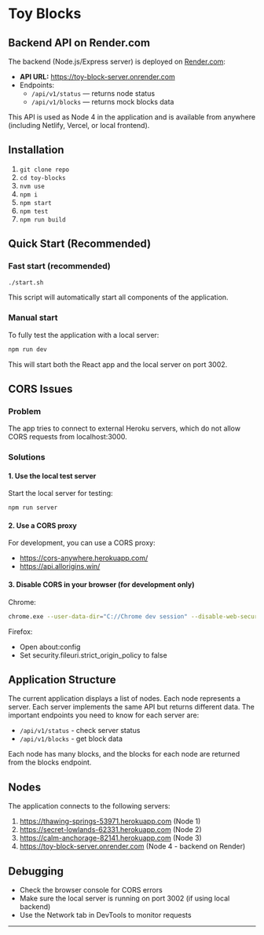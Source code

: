 # Toy Blocks

## Backend API on Render.com

The backend (Node.js/Express server) is deployed on [Render.com](https://render.com/):

- **API URL:** https://toy-block-server.onrender.com
- Endpoints:
  - `/api/v1/status` — returns node status
  - `/api/v1/blocks` — returns mock blocks data

This API is used as Node 4 in the application and is available from anywhere (including Netlify, Vercel, or local frontend).

## Installation

1. `git clone repo`
2. `cd toy-blocks`
3. `nvm use`
4. `npm i`
5. `npm start`
6. `npm test`
7. `npm run build`

## Quick Start (Recommended)

### Fast start (recommended)

```bash
./start.sh
```

This script will automatically start all components of the application.

### Manual start

To fully test the application with a local server:

```bash
npm run dev
```

This will start both the React app and the local server on port 3002.

## CORS Issues

### Problem

The app tries to connect to external Heroku servers, which do not allow CORS requests from localhost:3000.

### Solutions

#### 1. Use the local test server

Start the local server for testing:

```bash
npm run server
```

#### 2. Use a CORS proxy

For development, you can use a CORS proxy:

- https://cors-anywhere.herokuapp.com/
- https://api.allorigins.win/

#### 3. Disable CORS in your browser (for development only)

Chrome:

```bash
chrome.exe --user-data-dir="C://Chrome dev session" --disable-web-security
```

Firefox:

- Open about:config
- Set security.fileuri.strict_origin_policy to false

## Application Structure

The current application displays a list of nodes. Each node represents a server. Each server implements the same API but returns different data. The important endpoints you need to know for each server are:

- `/api/v1/status` - check server status
- `/api/v1/blocks` - get block data

Each node has many blocks, and the blocks for each node are returned from the blocks endpoint.

## Nodes

The application connects to the following servers:

1. https://thawing-springs-53971.herokuapp.com (Node 1)
2. https://secret-lowlands-62331.herokuapp.com (Node 2)
3. https://calm-anchorage-82141.herokuapp.com (Node 3)
4. https://toy-block-server.onrender.com (Node 4 - backend on Render)

## Debugging

- Check the browser console for CORS errors
- Make sure the local server is running on port 3002 (if using local backend)
- Use the Network tab in DevTools to monitor requests

---
